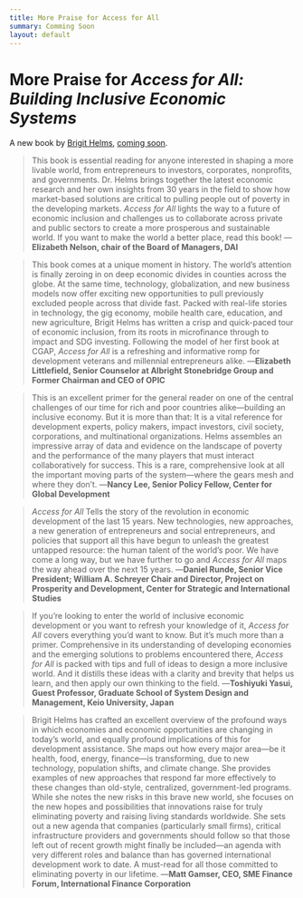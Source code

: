 ```yaml
---
title: More Praise for Access for All
summary: Comming Soon
layout: default
---
```


# More Praise for _Access for All: Building Inclusive Economic Systems_

<aside> A new book by <a href="/who-we-are/our-team/brigit-helms">Brigit Helms</a>, <a href="/access-for-all">coming soon</a>.</aside> 

> This book is essential reading for anyone interested in shaping a more livable world, from entrepreneurs to investors, corporates, nonprofits, and governments. Dr. Helms brings together the latest economic research and her own insights from 30 years in the field to show how market-based solutions are critical to pulling people out of poverty in the developing markets. _Access for All_ lights the way to a future of economic inclusion and challenges us to collaborate across private and public sectors to create a more prosperous and sustainable world. If you want to make the world a better place, read this book!
—**Elizabeth Nelson, chair of the Board of Managers, DAI**

> This book comes at a unique moment in history. The world’s attention is finally zeroing in on deep economic divides in counties across the globe. At the same time, technology, globalization, and new business models now offer exciting new opportunities to pull previously excluded people across that divide fast. Packed with real-life stories in technology, the gig economy, mobile health care, education, and new agriculture, Brigit Helms has written a crisp and quick-paced tour of economic inclusion, from its roots in microfinance through to impact and SDG investing. Following the model of her first book at CGAP, _Access for All_ is a refreshing and informative romp for development veterans and millennial entrepreneurs alike.
—**Elizabeth Littlefield, Senior Counselor at Albright Stonebridge Group 
and Former Chairman and CEO of OPIC**

> This is an excellent primer for the general reader on one of the central challenges of our time for rich and poor countries alike—building an inclusive economy. But it is more than that: It is a vital reference for development experts, policy makers, impact investors, civil society, corporations, and multinational organizations. Helms assembles an impressive array of data and evidence on the landscape of poverty and the performance of the many players that must interact collaboratively for success. This is a rare, comprehensive look at all the important moving parts of the system—where the gears mesh and where they don’t.
—**Nancy Lee, Senior Policy Fellow, Center for Global Development**

> _Access for All_ Tells the story of the revolution in economic development of the last 15 years. New technologies, new approaches, a new generation of entrepreneurs and social entrepreneurs, and policies that support all this have begun to unleash the greatest untapped resource: the human talent of the world’s poor. We have come a long way, but we have further to go and _Access for All_ maps the way ahead over the next 15 years.
—**Daniel Runde, Senior Vice President; William A. Schreyer Chair and Director, Project on Prosperity and Development, Center for Strategic and International Studies**

> If you’re looking to enter the world of inclusive economic development or you want to refresh your knowledge of it, _Access for All_ covers everything you’d want to know. But it’s much more than a primer. Comprehensive in its understanding of developing economies and the emerging solutions to problems encountered there, _Access for All_ is packed with tips and full of ideas to design a more inclusive world. And it distills these ideas with a clarity and brevity that helps us learn, and then apply our own thinking to the field.
—**Toshiyuki Yasui, Guest Professor, Graduate School of System Design and Management, Keio University, Japan**

> Brigit Helms has crafted an excellent overview of the profound ways in which economies and economic opportunities are changing in today’s world, and equally profound implications of this for development assistance. She maps out how every major area—be it health, food, energy, finance—is transforming, due to new technology, population shifts, and climate change. She provides examples of new approaches that respond far more effectively to these changes than old-style, centralized, government-led programs. While she notes the new risks in this brave new world, she focuses on the new hopes and possibilities that innovations raise for truly eliminating poverty and raising living standards worldwide. She sets out a new agenda that companies (particularly small firms), critical infrastructure providers and governments should follow so that those left out of recent growth might finally be included—an agenda with very different roles and balance than has governed international development work to date. A must-read for all those committed to eliminating poverty in our lifetime.
—**Matt Gamser, CEO, SME Finance Forum, International Finance Corporation**